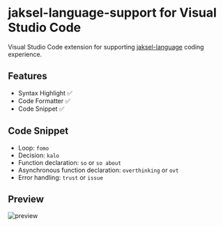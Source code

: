 # jaksel-language-support for Visual Studio Code

Visual Studio Code extension for supporting [jaksel-language](https://github.com/RioChndr/jaksel-language) coding experience.

## Features

- Syntax Highlight ✅
- Code Formatter ✅
- Code Snippet ✅

## Code Snippet

- Loop: `fomo`
- Decision: `kalo`
- Function declaration: `so` or `so about`
- Asynchronous function declaration: `overthinking` or `ovt`
- Error handling: `trust` or `issue`

## Preview

![preview](https://user-images.githubusercontent.com/19171729/196026510-8d945bab-8eb9-4ea7-a9af-1061e7a7d33b.gif)

